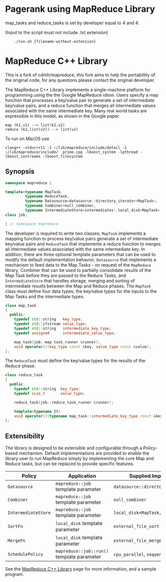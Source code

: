 Pagerank using MapReduce Library
=

map_tasks and reduce_tasks is set by developer equal to 4 and 4.

(Input to the script must not include .txt extension)

```
	./run.sh {filename-without-extension}
```

MapReduce C++ Library
=

This is a fork of cdmh/mapreduce, this fork aims to help the portabillity of the original code, for any questions please contact the original developer.

The MapReduce C++ Library implements a single-machine platform for programming using the the Google MapReduce idiom. Users specify a map function that processes a key/value pair to generate a set of intermediate key/value pairs, and a reduce function that merges all intermediate values associated with the same intermediate key. Many real world tasks are expressible in this model, as shown in the Google paper.

    map (k1,v1) --> list(k2,v2)
    reduce (k2,list(v2)) --> list(v2)

To run on MacOS use

```
clang++ -std=c++11 -I ~/lib/mapreduce/include/detail -I ~/lib/mapreduce/include/  prime.cpp -lboost_system -lpthread -lboost_iostreams -lboost_filesystem
```

Synopsis
-

```cpp
namespace mapreduce {

template<typename MapTask,
		 typename ReduceTask,
		 typename Datasource=datasource::directory_iterator<MapTask>,
		 typename Combiner=null_combiner,
		 typename IntermediateStore=intermediates::local_disk<MapTask> >
class job;

} // namespace mapreduce
```
    
The developer is required to write two classes; `MapTask` implements a mapping function to process key/value pairs generate a set of intermediate key/value pairs and `ReduceTask` that implements a reduce function to merges all intermediate values associated with the same intermediate key.
In addition, there are three optional template parameters that can be used to modify the default implementation behavior; `Datasource` that implements a mechanism to feed data to the Map Tasks - on request of the `MapReduce` library, Combiner that can be used to partially consolidate results of the Map Task before they are passed to the Reduce Tasks, and `IntermediateStore` that handles storage, merging and sorting of intermediate results between the Map and Reduce phases.
The `MapTask` class must define four data types; the key/value types for the inputs to the Map Tasks and the intermediate types.

```cpp
class map_task
{
  public:
	typedef std::string   key_type;
	typedef std::ifstream value_type;
	typedef std::string   intermediate_key_type;
	typedef unsigned      intermediate_value_type;

	map_task(job::map_task_runner &runner);
	void operator()(key_type const &key, value_type const &value);
};
```
      
The `ReduceTask` must define the key/value types for the results of the Reduce phase.

```cpp
class reduce_task
{
  public:
	typedef std::string  key_type;
	typedef size_t       value_type;

	reduce_task(job::reduce_task_runner &runner);

	template<typename It>
	void operator()(typename map_task::intermediate_key_type const &key, It it, It ite)
};
```

Extensibility
-
The library is designed to be extensible and configurable through a Policy-based mechanism. Default implementations are provided to enable the library user to run MapReduce simply by implementing the core Map and Reduce tasks, but can be replaced to provide specific features.

| Policy | Application | Supplied Implementation(s) |
| ------ | ---- | --- |
| `Datasource` | `mapreduce::job` template parameter | `datasource::directory_iterator<MapTask>` |
| `Combiner` | `mapreduce::job` template parameter | `null_combiner` |
| `IntermediateStore` | `mapreduce::job` template parameter | `local_disk<MapTask, SortFn, MergeFn>` |
| `SortFn` | `local_disk` template parameter | `external_file_sort` |
| `MergeFn` | `local_disk` template parameter | `external_file_merge` |
| `SchedulePolicy` | `mapreduce::job::run()` template parameter | `cpu_parallel`, `sequential` |

See the [MapReduce C++ Library](http://cdmh.co.uk/papers/software_scalability_mapreduce/library.php) page for more information, and a sample program.
